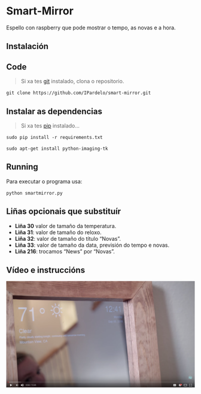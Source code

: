 # Smart-Mirror
Espello con raspberry que pode mostrar o tempo, as novas e a hora.

## Instalación
## Code

> Si xa tes [git](https://git-scm.com/book/en/v2/Getting-Started-Installing-Git) instalado, clona o repositorio.

```
git clone https://github.com/IPardelo/smart-mirror.git
```

## Instalar as dependencias

> Si xa tes [pip](https://pip.pypa.io/en/stable/installing/) instalado...

```
sudo pip install -r requirements.txt
```

```
sudo apt-get install python-imaging-tk
```

## Running

Para executar o programa usa:
```
python smartmirror.py
```

## Liñas opcionais que substituír

* **Liña 30** valor de tamaño da temperatura.  
* **Liña 31**: valor de tamaño do reloxo.  
* **Liña 32**: valor de tamaño do título “Novas”.  
* **Liña 33**: valor de tamaño da data, previsión do tempo e novas.  
* **Liña 216**: trocamos “News” por “Novas”.  

## Vídeo e instruccións
[![video](assets/readme.png)](https://youtu.be/fkVBAcvbrjU)